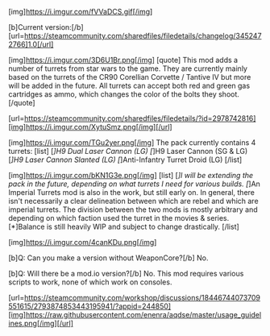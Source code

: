 [img]https://i.imgur.com/fVVaDCS.gif[/img]

[b]Current version:[/b] [url=https://steamcommunity.com/sharedfiles/filedetails/changelog/3452472766]1.0[/url]

[img]https://i.imgur.com/3D6U1Br.png[/img]
[quote]
This mod adds a number of turrets from star wars to the game. They are currently mainly based on the turrets of the CR90 Corellian Corvette / Tantive IV but more will be added in the future. All turrets can accept both red and green gas cartridges as ammo, which changes the color of the bolts they shoot.
[/quote]

[url=https://steamcommunity.com/sharedfiles/filedetails/?id=2978742816][img]https://i.imgur.com/XytuSmz.png[/img][/url]


[img]https://i.imgur.com/TGu2yer.png[/img]
The pack currently contains 4 turrets:
[list]
[*]H9 Dual Laser Cannon (LG)
[*]H9 Laser Cannon (SG & LG)
[*]H9 Laser Cannon Slanted (LG)
[*]Anti-Infantry Turret Droid (LG)
[/list]


[img]https://i.imgur.com/bKN1G3e.png[/img]
[list]
[*]I will be extending the pack in the future, depending on what turrets I need for various builds.
[*]An Imperial Turrets mod is also in the work, but still early on. In general, there isn't necessarily a clear delineation between which are rebel and which are imperial turrets. The division between the two mods is mostly arbitrary and depending on which faction used the turret in the movies & series.
[*]Balance is still heavily WIP and subject to change drastically.
[/list]


[img]https://i.imgur.com/4canKDu.png[/img]

[b]Q: Can you make a version without WeaponCore?[/b]
No.

[b]Q: Will there be a mod.io version?[/b]
No. This mod requires various scripts to work, none of which work on consoles.


[url=https://steamcommunity.com/workshop/discussions/18446744073709551615/2793874853443195941/?appid=244850][img]https://raw.githubusercontent.com/enenra/aqdse/master/usage_guidelines.png[/img][/url]